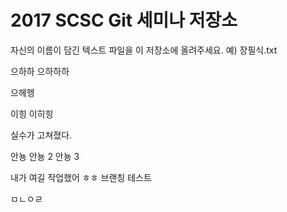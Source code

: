 # 2017 SCSC Git 세미나 저장소

자신의 이름이 담긴 텍스트 파일을 이 저장소에 올려주세요.
예) 장필식.txt

으하하
으하하하

으헤헹

이힝
이히힝

실수가 고쳐졌다.

안뇽
안뇽 2
안뇽 3

내가 여길 작업했어 ㅎㅎ
브랜칭 테스트

ㅁㄴㅇㄹ